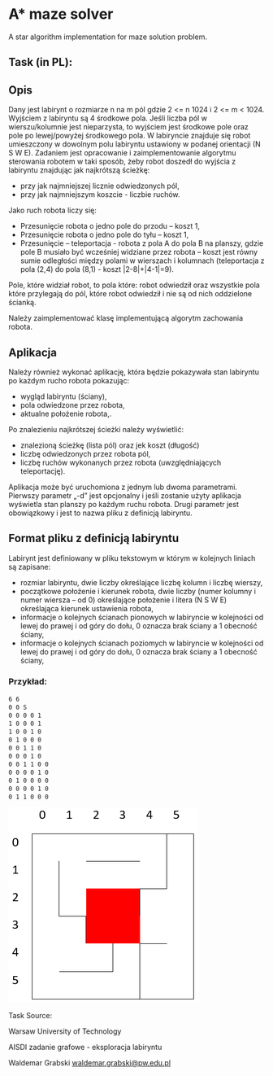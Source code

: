 # A* maze solver
A star algorithm implementation for maze solution problem.

## Task (in PL):

## Opis
Dany jest labirynt o rozmiarze n na m pól gdzie 2 <= n 1024 i  2 <= m < 1024. Wyjściem z labiryntu są 4 środkowe pola. Jeśli liczba pól w wierszu/kolumnie jest nieparzysta, to wyjściem jest środkowe pole oraz pole po lewej/powyżej środkowego pola.
W labiryncie znajduje się robot umieszczony w dowolnym polu labiryntu ustawiony w podanej orientacji (N S W E).
Zadaniem jest opracowanie i zaimplementowanie algorytmu sterowania robotem w taki sposób,
żeby robot doszedł do wyjścia z labiryntu znajdując jak najkrótszą ścieżkę:

* przy jak najmniejszej licznie odwiedzonych pól,
* przy jak najmniejszym koszcie - liczbie ruchów.

Jako ruch robota liczy się:
* Przesunięcie robota o jedno pole do przodu – koszt 1,
* Przesunięcie robota o jedno pole do tyłu – koszt 1,
* Przesunięcie – teleportacja -  robota z pola A do pola B na planszy, gdzie pole B musiało być wcześniej widziane przez robota – koszt jest równy sumie odległości między polami w wierszach i kolumnach (teleportacja z pola (2,4) do pola (8,1) - koszt |2-8|+|4-1|=9).
 
Pole, które widział robot, to pola które: robot odwiedził oraz wszystkie pola które przylegają do pól, które robot odwiedził i nie są od nich oddzielone ścianką.

Należy zaimplementować klasę implementującą algorytm zachowania robota.

## Aplikacja

Należy również wykonać aplikację, która będzie pokazywała stan labiryntu po każdym rucho robota pokazując:
* wygląd labiryntu (ściany),
* pola odwiedzone przez robota,
* aktualne położenie robota,.

Po znalezieniu najkrótszej ścieżki należy wyświetlić:
* znalezioną ścieżkę (lista pól) oraz jek koszt (długość)
* liczbę odwiedzonych przez robota pól,
* liczbę ruchów wykonanych przez robota (uwzględniających teleportację).


Aplikacja może być uruchomiona z jednym lub dwoma parametrami.
Pierwszy parametr „-d” jest opcjonalny i jeśli zostanie użyty aplikacja wyświetla stan planszy po każdym ruchu robota.
Drugi parametr jest obowiązkowy i jest to nazwa pliku z definicją labiryntu.

## Format pliku z definicją labiryntu
Labirynt jest definiowany w pliku tekstowym w którym w kolejnych liniach są zapisane:
* rozmiar labiryntu, dwie liczby określające liczbę kolumn i liczbę wierszy,
* początkowe położenie i kierunek robota, dwie liczby (numer kolumny i numer wiersza – od 0)
 określające położenie i litera (N S W E) określająca kierunek ustawienia robota,
* informacje o kolejnych ścianach pionowych w labiryncie w kolejności od lewej do prawej i od góry do dołu,
0 oznacza brak ściany a 1 obecność ściany,
* informacje o kolejnych ścianach poziomych w labiryncie w kolejności od lewej do prawej i od góry do dołu,
0 oznacza brak ściany a 1 obecność ściany,

### Przykład:
    6 6
    0 0 S
    0 0 0 0 1
    1 0 0 0 1
    1 0 0 1 0
    0 1 0 0 0
    0 0 1 1 0
    0 0 0 1 0
    0 0 1 1 0 0
    0 0 0 0 1 0
    0 1 0 0 0 0
    0 0 0 0 1 0
    0 1 1 0 0 0



 ![maze 6x6](maza_example_6x6.png)

Task Source:

Warsaw University of Technology

AISDI zadanie grafowe -  eksploracja labiryntu

Waldemar Grabski <waldemar.grabski@pw.edu.pl>
